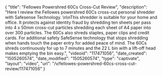 {
    "title": "Fellowes Powershred 60Cs Cross-Cut Review",
    "description": "Here I review the Fellowes powershred 60Cs cross-cut personal shredder with Safesense Technology. \n\nThis shredder is suitable for your home and office. It protects against identity fraud by shredding ten sheets per pass into 4 x 50mm cross-cut particles shredding each sheet of A4 paper into over 300 particles. The 60Cs also shreds staples, paper clips and credit cards. For additional safety SafeSense technology that stops shredding when hands touch the paper entry for added peace of mind. The 60Cs shreds continuously for up to 7 minutes and the 22 L bin with a lift-off head makes emptying the bin easy.",
    "videoid": "117471056",
    "date_created": "1505260574",
    "date_modified": "1505260574",
    "type": "captivate",
    "layout": "video",
    "url": "\/v\/fellowes-powershred-60cs-cross-cut-review\/117471056"
}